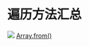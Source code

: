 # 遍历方法汇总

![](https://upload-images.jianshu.io/upload_images/7094266-625e3c633cdc11fd.png?imageMogr2/auto-orient/strip%7CimageView2/2/w/1240)
[Array.from()
](https://developer.mozilla.org/zh-CN/docs/Web/JavaScript/Reference/Global_Objects/Array/from)
